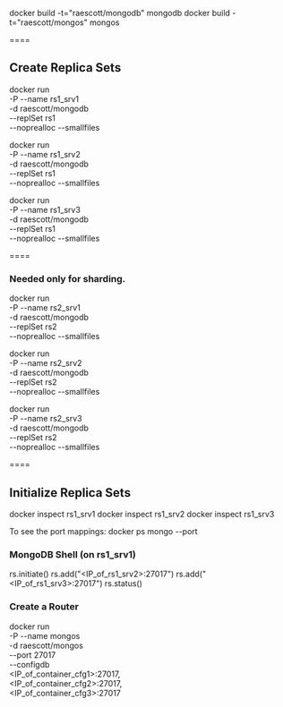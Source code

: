 docker build -t="raescott/mongodb" mongodb
docker build -t="raescott/mongos" mongos

====
## Create Replica Sets

docker run \
  -P --name rs1_srv1 \
  -d raescott/mongodb \
  --replSet rs1 \
  --noprealloc --smallfiles

docker run \
  -P --name rs1_srv2 \
  -d raescott/mongodb \
  --replSet rs1 \
  --noprealloc --smallfiles

docker run \
  -P --name rs1_srv3 \
  -d raescott/mongodb \
  --replSet rs1 \
  --noprealloc --smallfiles
  
====
### Needed only for sharding.

docker run \
  -P --name rs2_srv1 \
  -d raescott/mongodb \
  --replSet rs2 \
  --noprealloc --smallfiles

docker run \
  -P --name rs2_srv2 \
  -d raescott/mongodb \
  --replSet rs2 \
  --noprealloc --smallfiles

docker run \
  -P --name rs2_srv3 \
  -d raescott/mongodb \
  --replSet rs2 \
  --noprealloc --smallfiles
  
====
## Initialize Replica Sets
docker inspect rs1_srv1
docker inspect rs1_srv2
docker inspect rs1_srv3

To see the port mappings:
docker ps 
mongo --port <port>

### MongoDB Shell (on rs1_srv1)

rs.initiate()
rs.add("<IP_of_rs1_srv2>:27017")
rs.add("<IP_of_rs1_srv3>:27017")
rs.status()

### Create a Router
docker run \
  -P --name mongos \
  -d raescott/mongos \
  --port 27017 \
  --configdb \
    <IP_of_container_cfg1>:27017, \
    <IP_of_container_cfg2>:27017, \
    <IP_of_container_cfg3>:27017
